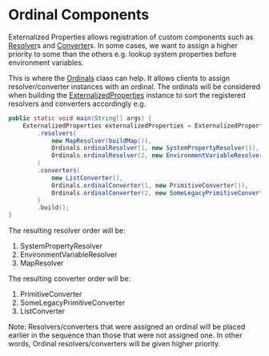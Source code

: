 # Ordinal Components

Externalized Properties allows registration of custom components such as [Resolver](../core/src/main/java/io/github/joeljeremy7/externalizedproperties/core/Resolver.java)s and [Converter](../core/src/main/java/io/github/joeljeremy7/externalizedproperties/core/Converter.java)s. In some cases, we want to assign a higher priority to some than the others e.g. lookup system properties before environment variables.

This is where the [Ordinals](../core/src/main/java/io/github/joeljeremy7/externalizedproperties/core/Ordinals.java) class can help. It allows clients to assign resolver/converter instances with an ordinal. The ordinals will be considered when building the [ExternalizedProperties](../core/src/main/java/io/github/joeljeremy7/externalizedproperties/core/ExternalizedProperties.java) instance to sort the registered resolvers and converters accordingly e.g.

```java
public static void main(String[] args) {
    ExternalizedProperties externalizedProperties = ExternalizedProperties.builder()
        .resolvers(
            new MapResolver(buildMap()),
            Ordinals.ordinalResolver(1, new SystemPropertyResolver()),
            Ordinals.ordinalResolver(2, new EnvironmentVariableResolver())
        )
        .converters(
            new ListConverter(),
            Ordinals.ordinalConverter(1, new PrimitiveConverter()),
            Ordinals.ordinalConverter(2, new SomeLegacyPrimitiveConverter())
        )
        .build();
}
```

The resulting resolver order will be:  

1. SystemPropertyResolver
2. EnvironmentVariableResolver
3. MapResolver

The resulting converter order will be:  

1. PrimitiveConverter
2. SomeLegacyPrimitiveConverter
3. ListConverter

Note: Resolvers/converters that were assigned an ordinal will be placed earlier in the sequence than those that were not assigned one. In other words, Ordinal resolvers/converters will be given higher priority.
